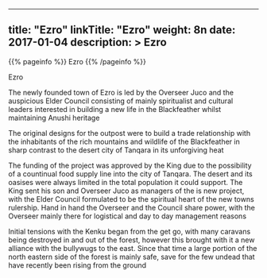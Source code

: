 
---
title: "Ezro"
linkTitle: "Ezro"
weight: 8n
date: 2017-01-04
description: >
 Ezro
---

{{% pageinfo %}}
Ezro
{{% /pageinfo %}}

Ezro

The newly founded town of Ezro is led by the Overseer Juco and the auspicious Elder Council consisting of mainly spiritualist and cultural leaders interested in building a new life in the Blackfeather whilst maintaining Anushi heritage

The original designs for the outpost were to build a trade relationship with the inhabitants of the rich mountains and wildlife of the Blackfeather in sharp contrast to the desert city of Tanqara in its unforgiving heat

The funding of the project was approved by the King due to the possibility of a countinual food supply line into the city of Tanqara. The desert and its oasises were always limited in the total population it could support. The King sent his son and Overseer Juco as managers of the is new project, with the Elder Council formulated to be the spiritual heart of the new towns rulership. Hand in hand the Overseer and the Council share power, with the Overseer mainly there for logistical and day to day management reasons

Initial tensions with the Kenku began from the get go, with many caravans being destroyed in and out of the forest, however this brought with it a new alliance with the bullywugs to the east. Since that time a large portion of the north eastern side of the forest is mainly safe, save for the few undead that have recently been rising from the ground

